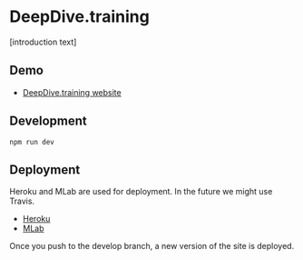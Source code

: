# DeepDive.training

[introduction text]

## Demo

- [DeepDive.training website](https://deepdive.training)

## Development

    npm run dev

## Deployment

Heroku and MLab are used for deployment. In the future we might use Travis.

- [Heroku](http://herokuapp.com/)
- [MLab](https://mlab.com/)

Once you push to the develop branch, a new version of the site is deployed.

